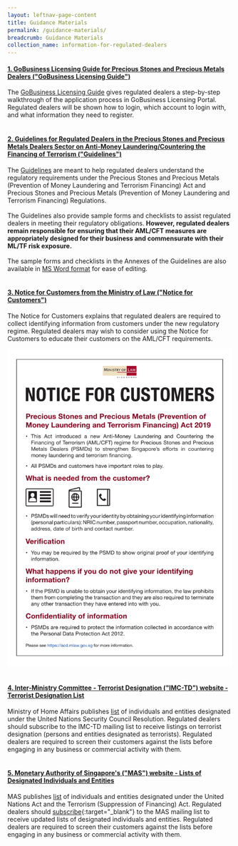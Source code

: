 ```yaml
---
layout: leftnav-page-content
title: Guidance Materials
permalink: /guidance-materials/
breadcrumb: Guidance Materials
collection_name: information-for-regulated-dealers
---
```

#### [1. GoBusiness Licensing Guide for Precious Stones and Precious Metals Dealers ("**GoBusiness Licensing Guide**")](/images/LicenceOne%20Guide%20for%20Regulated%20Dealers_ACD_20191015_V05Final.pdf)
<a id="guidance"></a>
The [GoBusiness Licensing Guide](/images/LicenceOne%20Guide%20for%20Regulated%20Dealers_ACD_20191015_V05Final.pdf) gives regulated dealers a step-by-step walkthrough of the application process in GoBusiness Licensing Portal. Regulated dealers will be shown how to login, which account to login with, and what information they need to register.<br><br> 


#### [2. Guidelines for Regulated Dealers in the Precious Stones and Precious Metals Dealers Sector on Anti-Money Laundering/Countering the Financing of Terrorism ("**Guidelines**")](/images/Guidelines%20for%20regulated%20dealers_20190828_V1.1Final.pdf)
<a id="guidance"></a>
The [Guidelines](/images/Guidelines%20for%20regulated%20dealers_20190828_V1.1Final.pdf) are meant to help regulated dealers understand the regulatory requirements under the Precious Stones and Precious Metals (Prevention of Money Laundering and Terrorism Financing) Act and Precious Stones and Precious Metals (Prevention of Money Laundering and Terrorism Financing) Regulations.<a href="#footnote1"></a><br><br> 
The Guidelines also provide sample forms and checklists to assist regulated dealers in meeting their regulatory obligations.  <b>However, regulated dealers remain responsible for ensuring that their AML/CFT measures are appropriately designed for their business and commensurate with their ML/TF risk exposure.</b><br><br>
The sample forms and checklists in the Annexes of the Guidelines are also available in [MS Word format](/images/Guidelines%20for%20regulated%20dealers_Annexes_20190828_V1.1Final.docx) for ease of editing.
<br><br>

#### [3. Notice for Customers from the Ministry of Law ("**Notice for Customers**")](/images/Notice%20for%20Customers%20-%20PSPM%20Act.pdf)

The Notice for Customers explains that regulated dealers are required to collect identifying information from customers under the new regulatory regime. Regulated dealers may wish to consider using the Notice for Customers to educate their customers on the AML/CFT requirements.

<a href="/images/Notice%20for%20Customers.pdf"><img src="/images/Notice%20for%20Customers.png"></a><br><br>

#### [4. Inter-Ministry Committee - Terrorist Designation ("**IMC-TD**") website - Terrorist Designation List](https://www.mha.gov.sg/inter-ministry-committee-terrorist-designation-(imc-td))

Ministry of Home Affairs publishes [list](https://www.mha.gov.sg/inter-ministry-committee-terrorist-designation-(imc-td)) of individuals and entities designated under the United Nations Security Council Resolution. Regulated dealers should subscribe to the IMC-TD mailing list to receive listings on terrorist designation (persons and entities designated as terrorists). Regulated dealers are required to screen their customers against the lists before engaging in any business or commercial activity with them.<br><br>

#### [5. Monetary Authority of Singapore's ("**MAS**") website - Lists of Designated Individuals and Entities](https://www.mas.gov.sg/regulation/anti-money-laundering/targeted-financial-sanctions/lists-of-designated-individuals-and-entities)

MAS publishes [list](https://www.mas.gov.sg/regulation/anti-money-laundering/targeted-financial-sanctions/lists-of-designated-individuals-and-entities) of individuals and entities designated under the United Nations Act and the Terrorism (Suppression of Financing) Act. Regulated dealers should [subscribe](https://www.mas.gov.sg/subscription-services){:target="_blank"} to the MAS mailing list to receive updated lists of designated individuals and entities. Regulated dealers are required to screen their customers against the lists before engaging in any business or commercial activity with them.<br><br>
